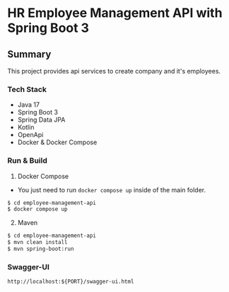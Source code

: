 # HR Employee Management API with Spring Boot 3

## Summary

This project provides api services to create company and it's employees.

### Tech Stack

* Java 17
* Spring Boot 3
* Spring Data JPA
* Kotlin
* OpenApi
* Docker & Docker Compose

### Run & Build

1. Docker Compose
* You just need to run ```docker compose up``` inside of the main folder.
```bash
$ cd employee-management-api
$ docker compose up
```
2. Maven
```bash
$ cd employee-management-api
$ mvn clean install
$ mvn spring-boot:run
```

### Swagger-UI

```http://localhost:${PORT}/swagger-ui.html```
